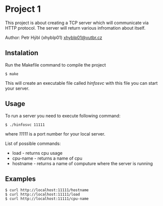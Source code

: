 # Project 1 

This project is about creating a TCP server which will communicate via HTTP protocol. The server will return various infromation about itself.

Author: Petr Hýbl (xhyblp01)
[xhyblp01@vutbr.cz](mailto:xhyblp01@vutbr.cz)

## Instalation

Run the Makefile command to compile the project

```
$ make
```
This will create an executable file called *hinfosvc* with this file you can start your server.


## Usage

To run a server you need to execute following command:
```
$ ./hinfosvc 11111
```
where *11111* is a port number for your local server.

List of possible commands:
 * load - returns cpu usage
 * cpu-name - returns a name of cpu
 * hostname - returns a name of computure where the server is running



## Examples

```
$ curl http://localhost:11111/hostname
$ curl http://localhost:11111/load
$ curl http://localhost:11111/cpu-name
```